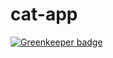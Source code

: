 # cat-app

[![Greenkeeper badge](https://badges.greenkeeper.io/abdulhannanali/cat-app.svg)](https://greenkeeper.io/)